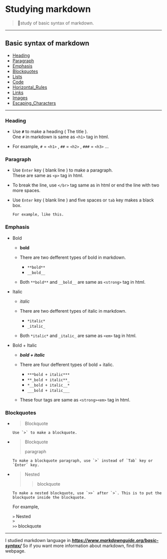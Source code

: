 # Studying markdown

> 📝study of basic syntax of markdown.
---

## Basic syntax of markdown
- [Heading](#heading)
- [Paragraph](#paragraph)
- [Emphasis](#emphasis)
- [Blockquotes](#blockquotes)
- [Lists](#Lists)
- [Code](#Code)
- [Horizontal_Rules](#Horizontal_Rules)
- [Links](#Links)
- [Images](#Images)
- [Escaping_Characters](#Escaping_Characters)

---
### Heading
- Use  ___`#`___  to make a heading ( The title ).
</br>One `#` in markdown is same as `<h1>` tag in html.

- For example, `#` = `<h1>`  ,  `##` = `<h2>`  ,  `###` = `<h3>` ... 

### Paragraph
- Use `Enter` key ( blank line ) to make a paragraph. 
</br>These are same as `<p>` tag in html.

- To break the line, use `</br>` tag same as in html or end the line with two more spaces.  
- Use `Enter` key ( blank line ) and five spaces or `tab` key makes a black box.  
  
      For example, like this.


### Emphasis
- Bold
  - __bold__
  - There are two defferent types of bold in markdown. 
    - `**bold**`
    - `__bold__`
  
  - Both `**bold**` and `__bold__` are same as `<strong>` tag in html.

- Italic
  - _italic_
  - There are two defferent types of italic in markdown.
     - `*italic*`
     - `_italic_`
  
  - Both `*italic*` and `_italic_` are same as `<em>` tag in html.
  
- Bold + Italic
   - ___bold + italic___
   - There are four defferent types of bold + italic.
      - `***bold + italic***`
      - `**_bold + italic**_`
      - `*__bold + italic__*`
      - `___bold + italic___`
  
  - These four tags are same as `<strong><em>` tag in html.
### Blockquotes
- > Blockquote
  
      Use `>` to make a blockquote.

- >Blockquote
  >
  >paragraph

      To make a blockquote paragraph, use `>` instead of `Tab` key or `Enter` key.
- >Nested
  >
  >>blockquote

      To make a nested blockquote, use `>>` after `>`. This is to put the blockquote inside the blockquote.
  
  For example,
  
  `>` Nested<br>
  `>`<br>
  `>>` blockquote
    







---
I studied markdown language in ___<https://www.markdownguide.org/basic-syntax/>___ So if you want more information about markdown, find this webpage.